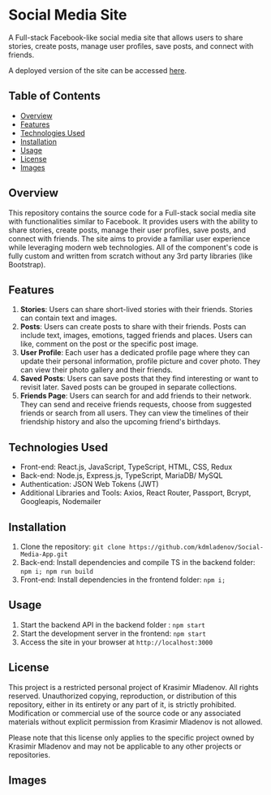 # Social Media Site

A Full-stack Facebook-like social media site that allows users to share stories, create posts, manage user profiles, save posts, and connect with friends.

A deployed version of the site can be accessed [here](https://social-media-app-99689.web.app/).

## Table of Contents

- [Overview](#overview)
- [Features](#features)
- [Technologies Used](#technologies-used)
- [Installation](#installation)
- [Usage](#usage)
- [License](#license)
- [Images](#images)

## Overview

This repository contains the source code for a Full-stack social media site with functionalities similar to Facebook. It provides users with the ability to share stories, create posts, manage their user profiles, save posts, and connect with friends. The site aims to provide a familiar user experience while leveraging modern web technologies. All of the component's code is fully custom and written from scratch without any 3rd party libraries (like Bootstrap).

## Features

1. **Stories**: Users can share short-lived stories with their friends. Stories can contain text and images.
2. **Posts**: Users can create posts to share with their friends. Posts can include text, images, emotions, tagged friends and places. Users can like, comment on the post or the specific post image.
3. **User Profile**: Each user has a dedicated profile page where they can update their personal information, profile picture and cover photo. They can view their photo gallery and their friends.
4. **Saved Posts**: Users can save posts that they find interesting or want to revisit later. Saved posts can be grouped in separate collections.
5. **Friends Page**: Users can search for and add friends to their network. They can send and receive friends requests, choose from suggested friends or search from all users. They can view the timelines of their friendship history and also the upcoming friend's birthdays.

## Technologies Used

- Front-end: React.js, JavaScript, TypeScript, HTML, CSS, Redux
- Back-end: Node.js, Express.js, TypeScript, MariaDB/ MySQL
- Authentication: JSON Web Tokens (JWT)
- Additional Libraries and Tools: Axios, React Router, Passport, Bcrypt, Googleapis, Nodemailer

## Installation

1. Clone the repository: `git clone https://github.com/kdmladenov/Social-Media-App.git`
2. Back-end: Install dependencies and compile TS in the backend folder: `npm i; npm run build`
3. Front-end: Install dependencies in the frontend folder: `npm i;`

## Usage

1. Start the backend API in the backend folder : `npm start`
1. Start the development server in the frontend: `npm start`
2. Access the site in your browser at `http://localhost:3000`

## License

This project is a restricted personal project of Krasimir Mladenov. All rights reserved. Unauthorized copying, reproduction, or distribution of this repository, either in its entirety or any part of it, is strictly prohibited. Modification or commercial use of the source code or any associated materials without explicit permission from Krasimir Mladenov is not allowed.

Please note that this license only applies to the specific project owned by Krasimir Mladenov and may not be applicable to any other projects or repositories.

## Images
